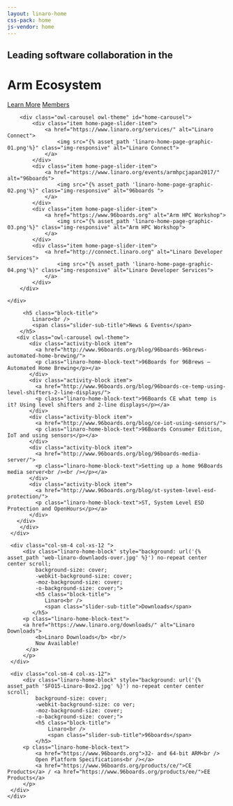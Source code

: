 ```yaml
---
layout: linaro-home
css-pack: home
js-vendor: home
---
```

<div class="row">
    <div class="jumbotron text-center homepage-jumbotron" id="homepage-jumbotron" style="background: linear-gradient(
                 rgba(20,20,20, .5),
                 rgba(20,20,20, .5)),
                 url('{% asset_path 'linaro-home-v2.jpg' %}') no-repeat center center scroll;
        background-size: cover;
        -webkit-background-size: cover;
        -moz-background-size: cover;
        -o-background-size: cover;">
    <div class="container">
        <div class="caption">
          <h2 class="linaro-sub-title fade-in-one">Leading software collaboration in the </h2>
          <h1 class="linaro-title fade-in-two"><span class="linaro-green">Arm Ecosystem</span></h1>
        </div>
          <div class="linaro-home-slider-buttons col-md-8 col-md-offset-2 fade-in-three">
              <div class="col-md-12">
                  <a href="/about/" class="btn btn-linaro-home" >Learn More</a>
                  <a href="/members/" class="btn btn-linaro-home" >Members</a>
              </div>
          </div>
    </div>
</div>
</div>



<div class="row">
    <div class="container home-inline-carousel">
    
        <div class="owl-carousel owl-theme" id="home-carousel">
            <div class="item home-page-slider-item">
                <a href="https://www.linaro.org/services/" alt="Linaro Connect">
                    <img src="{% asset_path 'linaro-home-page-graphic-01.png'%}" class="img-responsive" alt="Linaro Connect">
                </a>
            </div>
            <div class="item home-page-slider-item">
                <a href="https://www.linaro.org/events/armhpcjapan2017/" alt="96boards">
                    <img src="{% asset_path 'linaro-home-page-graphic-02.png'%}" class="img-responsive" alt="96boards ">
                </a>
            </div>
            <div class="item home-page-slider-item">
                <a href="https://www.96boards.org" alt="Arm HPC Workshop">
                    <img src="{% asset_path 'linaro-home-page-graphic-03.png'%}" class="img-responsive" alt="Arm HPC Workshop">
                </a>
            </div>
            <div class="item home-page-slider-item">
                <a href="http://connect.linaro.org" alt="Linaro Developer Services">
                    <img src="{% asset_path 'linaro-home-page-graphic-04.png'%}" class="img-responsive" alt="Linaro Developer Services">
                </a>
            </div>
        </div>
        
    </div>
</div>




<div class="row activity-container">
  <div class="container text-center no-padding">
    <div class="row activity-holder center-block" id="home-block-sliders">
     <div class="col-sm-4 col-xs-12 ">
         <div class="linaro-home-block" style="background: url('{% asset_path 'SFO15-Linaro-Box1.jpg' %}') no-repeat center center scroll;
             background-size: cover;
             -webkit-background-size: cover;
             -moz-background-size: cover;
             -o-background-size: cover;">

         <h5 class="block-title">
            Linaro<br />
            <span class="slider-sub-title">News & Events</span>
        </h5>
       <div class="owl-carousel owl-theme">
           <div class="activity-block item">
             <a href="http://www.96boards.org/blog/96boards-96brews-automated-home-brewing/">
             <p class="linaro-home-block-text">96Boards for 96Brews – Automated Home Brewing</p></a>
           </div>
           <div class="activity-block item">
             <a href="http://www.96boards.org/blog/96boards-ce-temp-using-level-shifters-2-line-displays/">
             <p class="linaro-home-block-text">96Boards CE what temp is it? Using level shifters and 2-line displays</p></a>
           </div>
           <div class="activity-block item">
             <a href="http://www.96boards.org/blog/ce-iot-using-sensors/">
             <p class="linaro-home-block-text">96Boards Consumer Edition, IoT and using sensors</p></a>
           </div>
           <div class="activity-block item">
             <a href="http://www.96boards.org/blog/96boards-media-server/">
             <p class="linaro-home-block-text">Setting up a home 96Boards media server<br /><br /></p></a>
           </div>
           <div class="activity-block item">
             <a href="http://www.96boards.org/blog/st-system-level-esd-protection/">
             <p class="linaro-home-block-text">ST, System Level ESD Protection and OpenHours</p></a>
           </div>
       </div>
        </div>
     </div>

     <div class="col-sm-4 col-xs-12 ">
         <div class="linaro-home-block" style="background: url('{% asset_path 'web-linaro-downlaods-over.jpg' %}') no-repeat center center scroll;
             background-size: cover;
             -webkit-background-size: cover;
             -moz-background-size: cover;
             -o-background-size: cover;">
             <h5 class="block-title">
                Linaro<br />
                <span class="slider-sub-title">Downloads</span>
            </h5>
         <p class="linaro-home-block-text">
         <a href="https://www.linaro.org/downloads/" alt="Linaro Downloads">
             <b>Linaro Downloads</b> <br/>
             Now Available!
          </a>
         </p>
     </div>
 </div>

     <div class="col-sm-4 col-xs-12">
         <div class="linaro-home-block" style="background: url('{% asset_path 'SFO15-Linaro-Box2.jpg' %}') no-repeat center center scroll;
             background-size: cover;
             -webkit-background-size: co ver;
             -moz-background-size: cover;
             -o-background-size: cover;">
             <h5 class="block-title">
                 Linaro<br />
                 <span class="slider-sub-title">96boards</span>
             </h5>
         <p class="linaro-home-block-text">
             <a href="https://www.96boards.org">32- and 64-bit ARM<br />
             Open Platform Specifications<br /></a>
             <a href="https://www.96boards.org/products/ce/">CE Products</a> / <a href="https://www.96boards.org/products/ee/">EE Products</a>
         </p>
     </div>
    </div>
   </div>
</div>
</div>
